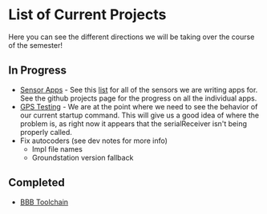 # List of Current Projects
Here you can see the different directions we will be taking over the course of the semester!

## In Progress
- [Sensor Apps](sensorapps.md) - See this [list](../../hardware/currentprojects/testingboard/testingboard.md) for all of the sensors we are writing apps for. See the github projects page for the progress on all the individual apps.
- [GPS Testing](gpstesting.md) - We are at the point where we need to see the behavior of our current startup command. This will give us a good idea of where the problem is, as right now it appears that the serialReceiver isn't being properly called.
- Fix autocoders (see dev notes for more info)
    - Impl file names
    - Groundstation version fallback

## Completed
- [BBB Toolchain](bbbtoolchain.md)

